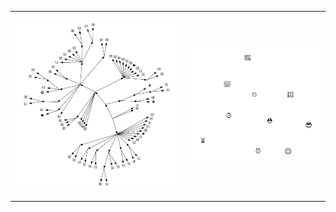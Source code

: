 <table>
  <tr>
    <td>
      <p align="center">
        <img src="emoji.svg" width="100%"/>
      </p>
    </td>
    <td>
      <p align="center">
        <img src="network.svg" width="800vh"/>
      </p>
    </td>
  </tr>
</table>

<!--

<h3 align="center">Hello, I'm Shane 👋</h3>

<p align="center">
  <img src="https://github-readme-stats.vercel.app/api/top-langs/?username=shanedrabing&layout=compact&theme=transparent&hide=html&langs_count=32" />
</p>

- 🔭 Toying with [seedling](https://github.com/shanedrabing/seedling), [pyrat](https://github.com/shanedrabing/pyrat), and [taxopedia](https://github.com/shanedrabing/taxopedia).

- 🌱 Just graduated Johns Hopkins, AAP with an MS in Bioinformatics!

- 👯 Mentoring the R language track at [exercism](https://exercism.org/profiles/shanedrabing)

- 💬 Ask me about tutoring on [Wyzant](https://www.wyzant.com/match/tutor/88172405)

- 📝 My (work-in-progress) website can be found [here](https://shanedrabing.github.io/)

- 🤔 Looking for connections to computational biology researchers

-->
